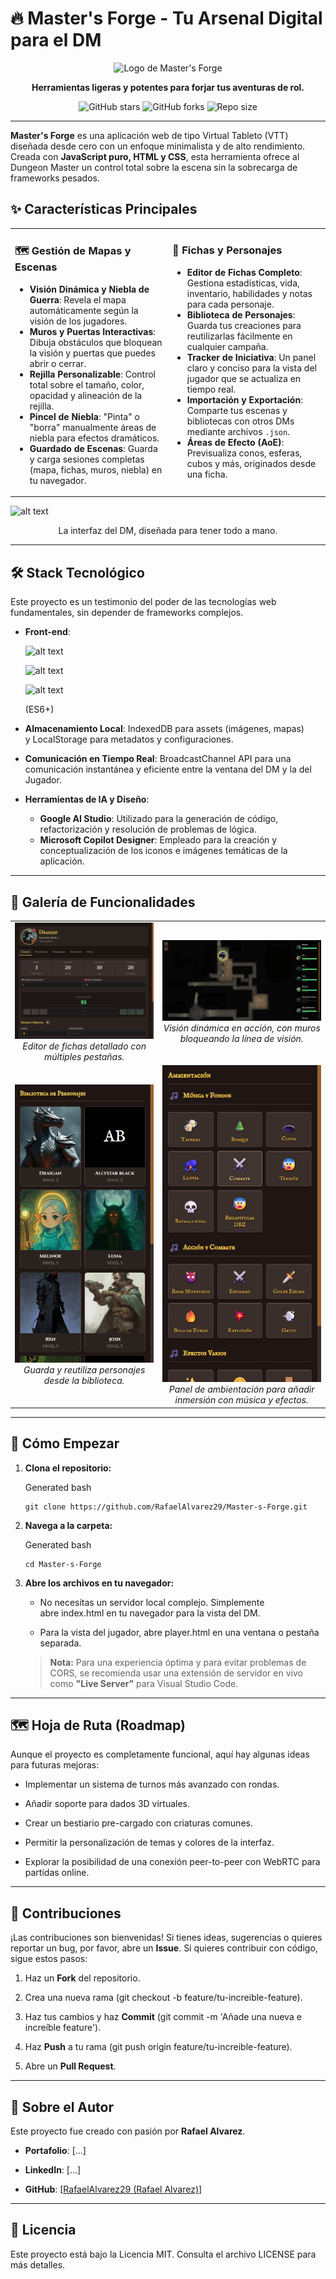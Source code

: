 # 🔥 Master's Forge - Tu Arsenal Digital para el DM

<p align="center">  
<img src="https://images-wixmp-ed30a86b8c4ca887773594c2.wixmp.com/f/465e4532-5430-4be7-b49c-acf81087d8bd/dk16kcf-77b0443f-cc50-45d6-a19d-de78a6dcb6e6.png/v1/fill/w_894,h_894/logo1_by_rafaelalvarez29_dk16kcf-pre.png?token=eyJ0eXAiOiJKV1QiLCJhbGciOiJIUzI1NiJ9.eyJzdWIiOiJ1cm46YXBwOjdlMGQxODg5ODIyNjQzNzNhNWYwZDQxNWVhMGQyNmUwIiwiaXNzIjoidXJuOmFwcDo3ZTBkMTg4OTgyMjY0MzczYTVmMGQ0MTVlYTBkMjZlMCIsIm9iaiI6W1t7ImhlaWdodCI6Ijw9MTAyNCIsInBhdGgiOiJcL2ZcLzQ2NWU0NTMyLTU0MzAtNGJlNy1iNDljLWFjZjgxMDg3ZDhiZFwvZGsxNmtjZi03N2IwNDQzZi1jYzUwLTQ1ZDYtYTE5ZC1kZTc4YTZkY2I2ZTYucG5nIiwid2lkdGgiOiI8PTEwMjQifV1dLCJhdWQiOlsidXJuOnNlcnZpY2U6aW1hZ2Uub3BlcmF0aW9ucyJdfQ.YtjWIIde6uE-Q4uflRtmthgIoWGsVSYs6MqcARV12B8" alt="Logo de Master's Forge" width="200">  
</p>  

<p align="center">  
<strong>Herramientas ligeras y potentes para forjar tus aventuras de rol.</strong>  
</p>  

<p align="center">  
<img alt="GitHub stars" src="https://img.shields.io/github/stars/RafaelAlvarez29/Master-s-Forge?style=for-the-badge&logo=github&color=e6c253&logoColor=white">  
<img alt="GitHub forks" src="https://img.shields.io/github/forks/RafaelAlvarez29/Master-s-Forge?style=for-the-badge&logo=github&color=e6c253&logoColor=white">  
<img alt="Repo size" src="https://img.shields.io/github/repo-size/RafaelAlvarez29/Master-s-Forge?style=for-the-badge&logo=github&color=e6c253&logoColor=white">  
</p>  

---

**Master's Forge** es una aplicación web de tipo Virtual Tableto (VTT) diseñada desde cero con un enfoque minimalista y de alto rendimiento. Creada con **JavaScript puro, HTML y CSS**, esta herramienta ofrece al Dungeon Master un control total sobre la escena sin la sobrecarga de frameworks pesados.

## ✨ Características Principales

<table>  
<tr>  
<td valign="top" width="50%">  
<h3>🗺️ Gestión de Mapas y Escenas</h3>  
<ul>  
<li><strong>Visión Dinámica y Niebla de Guerra</strong>: Revela el mapa automáticamente según la visión de los jugadores.</li>  
<li><strong>Muros y Puertas Interactivas</strong>: Dibuja obstáculos que bloquean la visión y puertas que puedes abrir o cerrar.</li>  
<li><strong>Rejilla Personalizable</strong>: Control total sobre el tamaño, color, opacidad y alineación de la rejilla.</li>  
<li><strong>Pincel de Niebla</strong>: "Pinta" o "borra" manualmente áreas de niebla para efectos dramáticos.</li>  
<li><strong>Guardado de Escenas</strong>: Guarda y carga sesiones completas (mapa, fichas, muros, niebla) en tu navegador.</li>  
</ul>  
</td>  
<td valign="top" width="50%">  
<h3>🎲 Fichas y Personajes</h3>  
<ul>  
<li><strong>Editor de Fichas Completo</strong>: Gestiona estadísticas, vida, inventario, habilidades y notas para cada personaje.</li>  
<li><strong>Biblioteca de Personajes</strong>: Guarda tus creaciones para reutilizarlas fácilmente en cualquier campaña.</li>  
<li><strong>Tracker de Iniciativa</strong>: Un panel claro y conciso para la vista del jugador que se actualiza en tiempo real.</li>  
<li><strong>Importación y Exportación</strong>: Comparte tus escenas y bibliotecas con otros DMs mediante archivos <code>.json</code>.</li>  
<li><strong>Áreas de Efecto (AoE)</strong>: Previsualiza conos, esferas, cubos y más, originados desde una ficha.</li>  
</ul>  
</td>  
</tr>  
</table>  

![alt text](https://images-wixmp-ed30a86b8c4ca887773594c2.wixmp.com/f/465e4532-5430-4be7-b49c-acf81087d8bd/dk5l21g-37632212-bd7b-42a4-b5d4-9d18d67295af.png/v1/fill/w_1272,h_628,q_70,strp/inicio_by_rafaelalvarez29_dk5l21g-pre.jpg?token=eyJ0eXAiOiJKV1QiLCJhbGciOiJIUzI1NiJ9.eyJzdWIiOiJ1cm46YXBwOjdlMGQxODg5ODIyNjQzNzNhNWYwZDQxNWVhMGQyNmUwIiwiaXNzIjoidXJuOmFwcDo3ZTBkMTg4OTgyMjY0MzczYTVmMGQ0MTVlYTBkMjZlMCIsIm9iaiI6W1t7ImhlaWdodCI6Ijw9NjMyIiwicGF0aCI6IlwvZlwvNDY1ZTQ1MzItNTQzMC00YmU3LWI0OWMtYWNmODEwODdkOGJkXC9kazVsMjFnLTM3NjMyMjEyLWJkN2ItNDJhNC1iNWQ0LTlkMThkNjcyOTVhZi5wbmciLCJ3aWR0aCI6Ijw9MTI4MCJ9XV0sImF1ZCI6WyJ1cm46c2VydmljZTppbWFnZS5vcGVyYXRpb25zIl19.oRLQdIEwMr5jc_R34QJ8Wawz-JhiutRItpwPMRXrrfg)

  
<p align="center">La interfaz del DM, diseñada para tener todo a mano.</p>

---

## 🛠️ Stack Tecnológico

Este proyecto es un testimonio del poder de las tecnologías web fundamentales, sin depender de frameworks complejos.

- **Front-end**:
    
    ![alt text](https://img.shields.io/badge/-HTML5-E34F26?style=for-the-badge&logo=html5&logoColor=white)
    
    ![alt text](https://img.shields.io/badge/-CSS3-1572B6?style=for-the-badge&logo=css3&logoColor=white)
    
    ![alt text](https://img.shields.io/badge/-JavaScript-F7DF1E?style=for-the-badge&logo=javascript&logoColor=black)
    
    (ES6+)
    
- **Almacenamiento Local**: IndexedDB para assets (imágenes, mapas) y LocalStorage para metadatos y configuraciones.
    
- **Comunicación en Tiempo Real**: BroadcastChannel API para una comunicación instantánea y eficiente entre la ventana del DM y la del Jugador.
    
- **Herramientas de IA y Diseño**: 
	- **Google AI Studio**: Utilizado para la generación de código, refactorización y resolución de problemas de lógica. 
	- **Microsoft Copilot Designer**: Empleado para la creación y conceptualización de los iconos e imágenes temáticas de la aplicación.
    

---

## 📸 Galería de Funcionalidades

<table>  
<tr>  
<td align="center">  
<img src="assets/images/git/editordefichas.png" alt="Editor de Fichas" width="100%">  
<br><em>Editor de fichas detallado con múltiples pestañas.</em>  
</td>  
<td align="center">  
<img src="assets/images/git/niebla.png" alt="Visión Dinámica" width="100%">  
<br><em>Visión dinámica en acción, con muros bloqueando la línea de visión.</em>  
</td>  
</tr>  
<tr>  
<td align="center">  
<img src="assets/images/git/biblioteca.png" alt="Biblioteca de Personajes" width="100%">  
<br><em>Guarda y reutiliza personajes desde la biblioteca.</em>  
</td>  
<td align="center">  
<img src="assets/images/git/sonidos.png" alt="Panel de Ambientación" width="100%">  
<br><em>Panel de ambientación para añadir inmersión con música y efectos.</em>  
</td>  
</tr>  
</table>  

---

## 🚀 Cómo Empezar

1. **Clona el repositorio:**
    
    Generated bash
    
    ```
    git clone https://github.com/RafaelAlvarez29/Master-s-Forge.git
    ```
    
    
2. **Navega a la carpeta:**
    
    Generated bash
    
    ```
    cd Master-s-Forge
    ```
    
    
3. **Abre los archivos en tu navegador:**
    
    - No necesitas un servidor local complejo. Simplemente abre index.html en tu navegador para la vista del DM.
        
    - Para la vista del jugador, abre player.html en una ventana o pestaña separada.
        
    
    > **Nota:** Para una experiencia óptima y para evitar problemas de CORS, se recomienda usar una extensión de servidor en vivo como **"Live Server"** para Visual Studio Code.
    

---

## 🗺️ Hoja de Ruta (Roadmap)

Aunque el proyecto es completamente funcional, aquí hay algunas ideas para futuras mejoras:

- Implementar un sistema de turnos más avanzado con rondas.
    
- Añadir soporte para dados 3D virtuales.
    
- Crear un bestiario pre-cargado con criaturas comunes.
    
- Permitir la personalización de temas y colores de la interfaz.
    
- Explorar la posibilidad de una conexión peer-to-peer con WebRTC para partidas online.
    

---

## 🤝 Contribuciones

¡Las contribuciones son bienvenidas! Si tienes ideas, sugerencias o quieres reportar un bug, por favor, abre un **Issue**. Si quieres contribuir con código, sigue estos pasos:

1. Haz un **Fork** del repositorio.
    
2. Crea una nueva rama (git checkout -b feature/tu-increible-feature).
    
3. Haz tus cambios y haz **Commit** (git commit -m 'Añade una nueva e increíble feature').
    
4. Haz **Push** a tu rama (git push origin feature/tu-increible-feature).
    
5. Abre un **Pull Request**.
    

---

## 👤 Sobre el Autor

Este proyecto fue creado con pasión por **Rafael Alvarez**.

- **Portafolio**: [...]
    
- **LinkedIn**: [...]
    
- **GitHub**: [[RafaelAlvarez29 (Rafael Alvarez)](https://github.com/RafaelAlvarez29)]
    

---

## 📜 Licencia

Este proyecto está bajo la Licencia MIT. Consulta el archivo LICENSE para más detalles.
